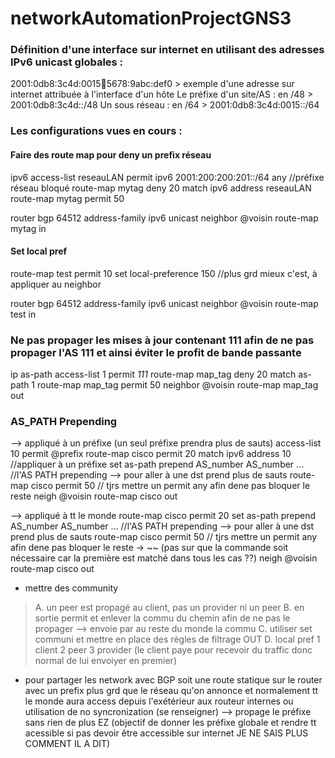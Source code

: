 # networkAutomationProjectGNS3

### Définition d'une interface sur internet en utilisant des adresses IPv6 unicast globales : 

2001:0db8:3c4d:0015:1234:5678:9abc:def0 > exemple d'une adresse sur internet attribuée à l'interface d'un hôte
Le préfixe d'un site/AS : en /48 > 2001:0db8:3c4d::/48
Un sous réseau : en /64 > 2001:0db8:3c4d:0015::/64

### Les configurations vues en cours : 

#### Faire des route map pour deny un prefix réseau

ipv6 access-list reseauLAN
  permit ipv6 2001:200:200:201::/64 any          //préfixe réseau bloqué
route-map mytag deny 20
  match ipv6 address reseauLAN
route-map mytag permit 50

router bgp 64512
  address-family ipv6 unicast
    neighbor @voisin route-map mytag in

#### Set local pref

route-map test permit 10
  set local-preference 150                      //plus grd mieux c'est, à appliquer au neighbor

router bgp 64512
  address-family ipv6 unicast
    neighbor @voisin route-map test in

### Ne pas propager les mises à jour contenant 111 afin de ne pas propager l'AS 111 et ainsi éviter le profit de bande passante

ip as-path access-list 1 permit _111_
route-map map_tag deny 20
  match as-path 1
route-map map_tag permit 50
neighbor @voisin route-map map_tag out

### AS_PATH Prepending
--> appliqué à un préfixe (un seul préfixe prendra plus de sauts)
access-list 10 permit @prefix
route-map cisco permit 20
  match ipv6 address 10                            //appliquer à un préfixe
  set as-path prepend AS_number AS_number ...      //l'AS PATH prepending --> pour aller à une dst prend plus de sauts
route-map cisco permit 50                           // tjrs mettre un permit any afin dene pas bloquer le reste
neigh @voisin route-map cisco out

--> appliqué à tt le monde
route-map cisco permit 20
  set as-path prepend AS_number AS_number ...      //l'AS PATH prepending --> pour aller à une dst prend plus de sauts
route-map cisco permit 50                           // tjrs mettre un permit any afin dene pas bloquer le reste -> ~~ (pas sur que la commande soit nécessaire car la première est matché dans tous les cas ??)
neigh @voisin route-map cisco out


- mettre des community
> A. un peer est propagé au client, pas un provider ni un peer
> B. en sortie permit et enlever la commu du chemin afin de ne pas le propager --> envoie par au reste du monde la commu
> C. utiliser set communi et mettre en place des règles de filtrage OUT
> D. local pref 1 client 2 peer 3 provider (le client paye pour recevoir du traffic donc normal de lui envoiyer en premier)
- pour partager les network avec BGP soit une route statique sur le router avec un prefix plus grd que le réseau qu'on annonce et normalement tt le monde aura access depuis l'exétérieur aux routeur internes ou utilisation de no syncronization (se renseigner) --> propage le préfixe sans rien de plus EZ (objectif de donner les préfixe globale et rendre tt acessible si pas devoir être accessible sur internet JE NE SAIS PLUS COMMENT IL A DIT)
  
